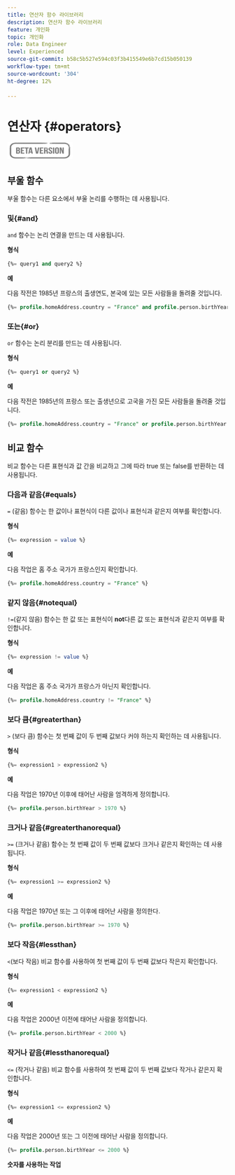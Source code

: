 ```yaml
---
title: 연산자 함수 라이브러리
description: 연산자 함수 라이브러리
feature: 개인화
topic: 개인화
role: Data Engineer
level: Experienced
source-git-commit: b58c5b527e594c03f3b415549e6b7cd15b050139
workflow-type: tm+mt
source-wordcount: '304'
ht-degree: 12%

---
```


# 연산자 {#operators}

![](../../assets/do-not-localize/badge.png)

## 부울 함수

부울 함수는 다른 요소에서 부울 논리를 수행하는 데 사용됩니다.

### 및{#and}

`and` 함수는 논리 연결을 만드는 데 사용됩니다.

**형식**

```sql
{%= query1 and query2 %}
```

**예**

다음 작전은 1985년 프랑스의 출생연도, 본국에 있는 모든 사람들을 돌려줄 것입니다.

```sql
{%= profile.homeAddress.country = "France" and profile.person.birthYear = 1985 %}
```

### 또는{#or}

`or` 함수는 논리 분리를 만드는 데 사용됩니다.

**형식**

```sql
{%= query1 or query2 %}
```

**예**

다음 작전은 1985년의 프랑스 또는 출생년으로 고국을 가진 모든 사람들을 돌려줄 것입니다.

```sql
{%= profile.homeAddress.country = "France" or profile.person.birthYear = 1985 %}
```

<!--
## Not{#not}

The `not` (or `!`) function is used to create a logical negation.

**Format**

```sql
not ({QUERY})
!({QUERY})
```

**Example**

The following operation will return all people who do not have their home country as Canada.

```sql
not (homeAddress.countryISO = "CA")
```
-->





## 비교 함수

비교 함수는 다른 표현식과 값 간을 비교하고 그에 따라 true 또는 false를 반환하는 데 사용됩니다.

### 다음과 같음{#equals}

`=` (같음) 함수는 한 값이나 표현식이 다른 값이나 표현식과 같은지 여부를 확인합니다.

**형식**

```sql
{%= expression = value %}
```

**예**

다음 작업은 홈 주소 국가가 프랑스인지 확인합니다.

```sql
{%= profile.homeAddress.country = "France" %}
```

### 같지 않음{#notequal}

`!=`(같지 않음) 함수는 한 값 또는 표현식이 **not**&#x200B;다른 값 또는 표현식과 같은지 여부를 확인합니다.

**형식**

```sql
{%= expression != value %}
```

**예**

다음 작업은 홈 주소 국가가 프랑스가 아닌지 확인합니다.

```sql
{%= profile.homeAddress.country != "France" %}
```

### 보다 큼{#greaterthan}

`>` (보다 큼) 함수는 첫 번째 값이 두 번째 값보다 커야 하는지 확인하는 데 사용됩니다.

**형식**

```sql
{%= expression1 > expression2 %}
```

**예**

다음 작업은 1970년 이후에 태어난 사람을 엄격하게 정의합니다.

```sql
{%= profile.person.birthYear > 1970 %}
```

### 크거나 같음{#greaterthanorequal}

`>=` (크거나 같음) 함수는 첫 번째 값이 두 번째 값보다 크거나 같은지 확인하는 데 사용됩니다.

**형식**

```sql
{%= expression1 >= expression2 %}
```

**예**

다음 작업은 1970년 또는 그 이후에 태어난 사람을 정의한다.

```sql
{%= profile.person.birthYear >= 1970 %}
```

### 보다 작음{#lessthan}

`<`(보다 작음) 비교 함수를 사용하여 첫 번째 값이 두 번째 값보다 작은지 확인합니다.

**형식**

```sql
{%= expression1 < expression2 %}
```

**예**

다음 작업은 2000년 이전에 태어난 사람을 정의합니다.

```sql
{%= profile.person.birthYear < 2000 %}
```

### 작거나 같음{#lessthanorequal}

`<=` (작거나 같음) 비교 함수를 사용하여 첫 번째 값이 두 번째 값보다 작거나 같은지 확인합니다.

**형식**

```sql
{%= expression1 <= expression2 %}
```

**예**

다음 작업은 2000년 또는 그 이전에 태어난 사람을 정의합니다.

```sql
{%= profile.person.birthYear <= 2000 %}
```

**숫자를 사용하는 작업**

